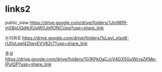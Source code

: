 # links2
public_view https://drive.google.com/drive/folders/1Jlv98f9-mS8pUQdjkXUqW0JnflONCUpq?usp=share_link

논리회로 https://drive.google.com/drive/folders/1sLqyI_xtso8-rU0vLpeI4ZtwvEVV82r7?usp=share_link

종설 https://drive.google.com/drive/folders/1G1KPkOaCJcV4GX5GuWcraZKMe-iPulQP?usp=share_link
